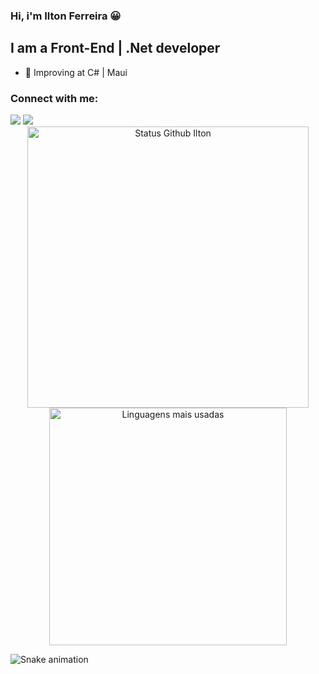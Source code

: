 ### Hi, i'm Ilton Ferreira 😀

## I am a Front-End | .Net developer

- 🌱  Improving at C# | Maui 

### Connect with me:

<div>
  <a href="https://instagram.com/iltinferpec" target="_blank"><img src="https://img.shields.io/badge/-Instagram-%23E4405F?style=for-the-badge&logo=instagram&logoColor=white" target="_blank"></a>
  <a href="https://www.linkedin.com/in/ilton-carfe/" target="_blank"><img src="https://img.shields.io/badge/-LinkedIn-%230077B5?style=for-the-badge&logo=linkedin&logoColor=white" target="_blank"></a> 
</div>

<div align="center">
<img width="450em" alt="Status Github Ilton" src="https://github-readme-stats.vercel.app/api?username=iltonferreira&show_icons=true&theme=dracula" />
<img width="380em" alt="Linguagens mais usadas" src="https://github-readme-stats.vercel.app/api/top-langs/?username=iltonferreira&layout=compact&theme=dracula"/>
</div>

![Snake animation](https://github.com/iltonferreira/iltonferreira/blob/output/github-contribution-grid-snake.svg)
